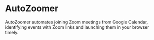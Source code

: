 # AutoZoomer
AutoZoomer automates joining Zoom meetings from Google Calendar, identifying events with Zoom links and launching them in your browser timely.
